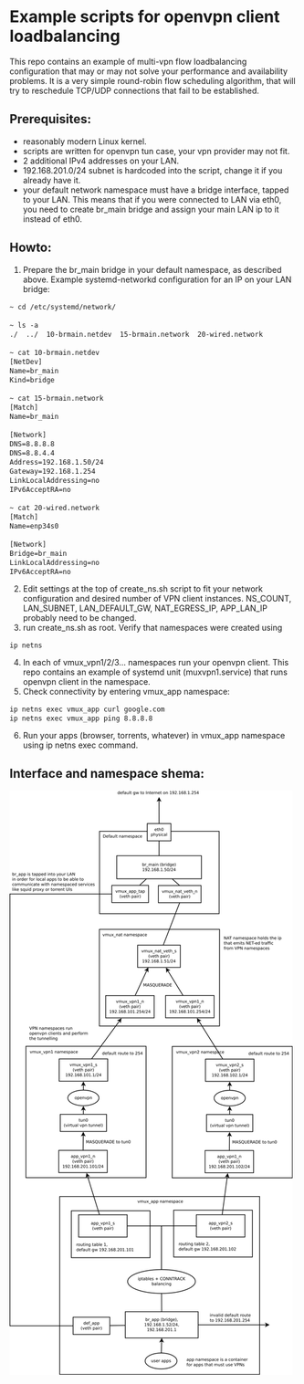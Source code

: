 Example scripts for openvpn client loadbalancing
================================================

This repo contains an example of multi-vpn flow loadbalancing configuration that may 
or may not solve your performance and availability problems. It is a very simple round-robin
flow scheduling algorithm, that will try to reschedule TCP/UDP connections that fail to be
established.

## Prerequisites:
* reasonably modern Linux kernel.
* scripts are written for openvpn tun case, your vpn provider may not fit.
* 2 additional IPv4 addresses on your LAN.
* 192.168.201.0/24 subnet is hardcoded into the script, change it if you already have it.
* your default network namespace must have a bridge interface, tapped to your LAN. This means that if you were
connected to LAN via eth0, you need to create br_main bridge and assign your main LAN ip to it instead of eth0.

## Howto:
1. Prepare the br_main bridge in your default namespace, as described above. Example systemd-networkd configuration for an IP on your LAN bridge:
```
~ cd /etc/systemd/network/

~ ls -a
./  ../  10-brmain.netdev  15-brmain.network  20-wired.network

~ cat 10-brmain.netdev 
[NetDev]
Name=br_main
Kind=bridge

~ cat 15-brmain.network 
[Match]
Name=br_main

[Network]
DNS=8.8.8.8
DNS=8.8.4.4
Address=192.168.1.50/24
Gateway=192.168.1.254
LinkLocalAddressing=no
IPv6AcceptRA=no

~ cat 20-wired.network 
[Match]
Name=enp34s0

[Network]
Bridge=br_main
LinkLocalAddressing=no
IPv6AcceptRA=no
```
2. Edit settings at the top of create_ns.sh script to fit your network configuration and desired number of VPN client instances.
NS_COUNT, LAN_SUBNET, LAN_DEFAULT_GW, NAT_EGRESS_IP, APP_LAN_IP probably need to be changed.
3. run create_ns.sh as root. Verify that namespaces were created using
```
ip netns
```
4. In each of vmux_vpn1/2/3... namespaces run your openvpn client. This repo contains an example of systemd unit (muxvpn1.service) that runs openvpn client in the namespace.
5. Check connectivity by entering vmux_app namespace:
```
ip netns exec vmux_app curl google.com
ip netns exec vmux_app ping 8.8.8.8
```
6. Run your apps (browser, torrents, whatever) in vmux_app namespace using ip netns exec command.

## Interface and namespace shema:
<img src="./Diagram.svg">
